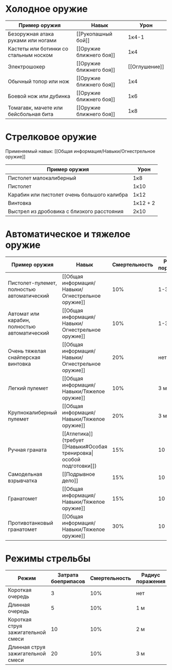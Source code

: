 
# Холодное оружие

| Пример оружия                          | Навык                   | Урон          |
| -------------------------------------- | ----------------------- | ------------- |
| Безоружная атака руками или ногами     | [[Рукопашный бой]]      | 1к4-1         |
| Кастеты или ботинки со стальным носком | [[Оружие ближнего боя]] | 1к4           |
| Электрошокер                           | [[Оружие ближнего боя]] | [[Оглушение]] |
| Обычный топор или нож                  | [[Оружие ближнего боя]] | 1к4           |
| Боевой нож или дубинка                 | [[Оружие ближнего боя]] | 1к6           |
| Томагавк, мачете или бейсбольная бита  | [[Оружие ближнего боя]] | 1к8           |

# Стрелковое оружие

Применяемый навык: [[Общая информация/Навыки/Огнестрельное оружие]]

| Пример оружия                               | Урон     |
| ------------------------------------------- | -------- |
| Пистолет малокалиберный                     | 1к8      |
| Пистолет                                    | 1к10     |
| Карабин или пистолет очень большого калибра | 1к12     |
| Винтовка                                    | 1к12 + 2 |
| Выстрел из дробовика с близкого расстояния  | 2к10     |

# Автоматическое и тяжелое оружие

| Пример оружия                                 | Навык                                                                  | Смертельность | Радиус поражения |
| --------------------------------------------- | ---------------------------------------------------------------------- | ------------- | ---------------- |
| Пистолет-пулемет, полностью автоматический    | [[Общая информация/Навыки/Огнестрельное оружие]]                                               | 10%           | 1-3 м            |
| Автомат или карабин, полностью автоматический | [[Общая информация/Навыки/Огнестрельное оружие]]                                               | 10%           | 1-3 м            |
| Очень тяжелая снайперская винтовка            | [[Общая информация/Навыки/Огнестрельное оружие]]                                               | 20%           | нет              |
| Легкий пулемет                                | [[Общая информация/Навыки/Тяжелое оружие]]                                                     | 10%           | 3 м              |
| Крупнокалиберный пулемет                      | [[Общая информация/Навыки/Тяжелое оружие]]                                                     | 20%           | 3 м              |
| Ручная граната                                | [[Атлетика]] (требует [[Навыки#Особая тренировка\|особой подготовки]]) | 15%           | 10 м             |
| Самодельная взрывчатка                        | [[Подрывное дело]]                                                     | 15%           | 10 м             |
| Гранатомет                                    | [[Общая информация/Навыки/Тяжелое оружие]]                                                     | 15%           | 10 м             |
| Противотанковый гранатомет                    | [[Общая информация/Навыки/Тяжелое оружие]]                                                     | 30%           | 10 м             |
# Режимы стрельбы

| Режим                              | Затрата боеприпасов | Смертельность | Радиус поражения |
| ---------------------------------- | ------------------- | ------------- | ---------------- |
| Короткая очередь                   | 3                   | 10%           | нет              |
| Длинная очередь                    | 5                   | 10%           | 1 м              |
| Короткая струя зажигательной смеси | 10                  | 10%           | 2 м              |
| Длинная струя зажигательной смеси  | 20                  | 10%           | 3 м              |
